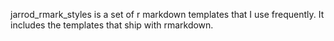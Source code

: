  jarrod_rmark_styles is a set of r markdown templates that I use frequently. It includes the templates that ship with rmarkdown.
